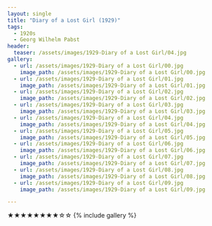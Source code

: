 ```yaml
---
layout: single
title: "Diary of a Lost Girl (1929)"
tags:
  - 1920s 
  - Georg Wilhelm Pabst
header:
  teaser: /assets/images/1929-Diary of a Lost Girl/04.jpg
gallery:
  - url: /assets/images/1929-Diary of a Lost Girl/00.jpg
    image_path: /assets/images/1929-Diary of a Lost Girl/00.jpg  
  - url: /assets/images/1929-Diary of a Lost Girl/01.jpg
    image_path: /assets/images/1929-Diary of a Lost Girl/01.jpg
  - url: /assets/images/1929-Diary of a Lost Girl/02.jpg
    image_path: /assets/images/1929-Diary of a Lost Girl/02.jpg
  - url: /assets/images/1929-Diary of a Lost Girl/03.jpg
    image_path: /assets/images/1929-Diary of a Lost Girl/03.jpg
  - url: /assets/images/1929-Diary of a Lost Girl/04.jpg
    image_path: /assets/images/1929-Diary of a Lost Girl/04.jpg
  - url: /assets/images/1929-Diary of a Lost Girl/05.jpg
    image_path: /assets/images/1929-Diary of a Lost Girl/05.jpg
  - url: /assets/images/1929-Diary of a Lost Girl/06.jpg
    image_path: /assets/images/1929-Diary of a Lost Girl/06.jpg
  - url: /assets/images/1929-Diary of a Lost Girl/07.jpg
    image_path: /assets/images/1929-Diary of a Lost Girl/07.jpg
  - url: /assets/images/1929-Diary of a Lost Girl/08.jpg
    image_path: /assets/images/1929-Diary of a Lost Girl/08.jpg
  - url: /assets/images/1929-Diary of a Lost Girl/09.jpg
    image_path: /assets/images/1929-Diary of a Lost Girl/09.jpg

---
```

★★★★★★★★☆☆
{% include gallery %}
